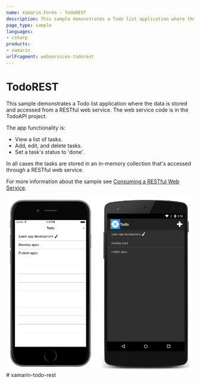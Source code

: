 ```yaml
---
name: Xamarin.Forms - TodoREST
description: This sample demonstrates a Todo list application where the data is stored and accessed from a RESTful web service.
page_type: sample
languages:
- csharp
products:
- xamarin
urlFragment: webservices-todorest
---
```

# TodoREST

This sample demonstrates a Todo list application where the data is stored and accessed from a RESTful web service. The web service code is in the TodoAPI project.

The app functionality is:

- View a list of tasks.
- Add, edit, and delete tasks.
- Set a task's status to 'done'.

In all cases the tasks are stored in an in-memory collection that's accessed through a RESTful web service.

For more information about the sample see [Consuming a RESTful Web Service](https://docs.microsoft.com/xamarin/xamarin-forms/data-cloud/web-services/rest).

![TodoREST application screenshot](Screenshots/01All.png "TodoREST application screenshot")
#   x a m a r i n - t o d o - r e s t 
 
 